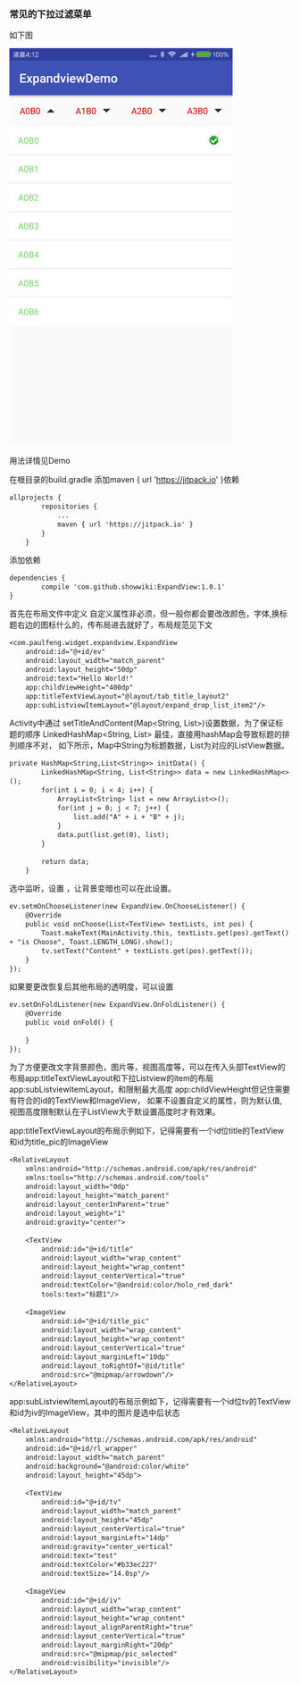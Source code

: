 ### 常见的下拉过滤菜单

如下图

![device-2017-08-15-041301](https://github.com/showwiki/ExpandView/blob/master/demo.png)



用法详情见Demo

在根目录的build.gradle 添加maven { url 'https://jitpack.io' }依赖

```
allprojects {
		repositories {
			...
			maven { url 'https://jitpack.io' }
		}
	}
```



添加依赖

	dependencies {
	        compile 'com.github.showwiki:ExpandView:1.0.1'
	}


首先在布局文件中定义 自定义属性非必须，但一般你都会要改改颜色，字体,换标题右边的图标什么的，传布局进去就好了，布局规范见下文

```
<com.paulfeng.widget.expandview.ExpandView
    android:id="@+id/ev"
    android:layout_width="match_parent"
    android:layout_height="50dp"
    android:text="Hello World!"
    app:childViewHeight="400dp"
    app:titleTextViewLayout="@layout/tab_title_layout2"
    app:subListviewItemLayout="@layout/expand_drop_list_item2"/>
```



Activity中通过 setTitleAndContent(Map<String, List<String>>)设置数据，为了保证标题的顺序 LinkedHashMap<String, List<String>> 最佳，直接用hashMap会导致标题的排列顺序不对， 如下所示，Map中String为标题数据，List<String>为对应的ListView数据。

```
private HashMap<String,List<String>> initData() {
        LinkedHashMap<String, List<String>> data = new LinkedHashMap<>();
        for(int i = 0; i < 4; i++) {
            ArrayList<String> list = new ArrayList<>();
            for(int j = 0; j < 7; j++) {
                list.add("A" + i + "B" + j);
            }
            data.put(list.get(0), list);
        }

        return data;
    }
```







选中监听，设置 ，让背景变暗也可以在此设置。

```
ev.setmOnChooseListener(new ExpandView.OnChooseListener() {
    @Override
    public void onChoose(List<TextView> textLists, int pos) {
        Toast.makeText(MainActivity.this, textLists.get(pos).getText() + "is Choose", Toast.LENGTH_LONG).show();
        tv.setText("Content" + textLists.get(pos).getText());
    }
});
```



如果要更改恢复后其他布局的透明度，可以设置

```
ev.setOnFoldListener(new ExpandView.OnFoldListener() {
    @Override
    public void onFold() {
        
    }
});
```







为了方便更改文字背景颜色，图片等，视图高度等，可以在传入头部TextView的布局app:titleTextViewLayout和下拉Listview的item的布局app:subListviewItemLayout，和限制最大高度 app:childViewHeight但记住需要有符合的id的TextView和ImageView， 如果不设置自定义的属性，则为默认值, 视图高度限制默认在子ListView大于默设置高度时才有效果。



app:titleTextViewLayout的布局示例如下，记得需要有一个id位title的TextView和id为title_pic的ImageView

```
<RelativeLayout
    xmlns:android="http://schemas.android.com/apk/res/android"
    xmlns:tools="http://schemas.android.com/tools"
    android:layout_width="0dp"
    android:layout_height="match_parent"
    android:layout_centerInParent="true"
    android:layout_weight="1"
    android:gravity="center">

    <TextView
        android:id="@+id/title"
        android:layout_width="wrap_content"
        android:layout_height="wrap_content"
        android:layout_centerVertical="true"
        android:textColor="@android:color/holo_red_dark"
        tools:text="标题1"/>

    <ImageView
        android:id="@+id/title_pic"
        android:layout_width="wrap_content"
        android:layout_height="wrap_content"
        android:layout_centerVertical="true"
        android:layout_marginLeft="10dp"
        android:layout_toRightOf="@id/title"
        android:src="@mipmap/arrowdown"/>
</RelativeLayout>
```





app:subListviewItemLayout的布局示例如下，记得需要有一个id位tv的TextView和id为iv的ImageView，其中的图片是选中后状态

```
<RelativeLayout
    xmlns:android="http://schemas.android.com/apk/res/android"
    android:id="@+id/rl_wrapper"
    android:layout_width="match_parent"
    android:background="@android:color/white"
    android:layout_height="45dp">

    <TextView
        android:id="@+id/tv"
        android:layout_width="match_parent"
        android:layout_height="45dp"
        android:layout_centerVertical="true"
        android:layout_marginLeft="14dp"
        android:gravity="center_vertical"
        android:text="test"
        android:textColor="#b33ec227"
        android:textSize="14.0sp"/>

    <ImageView
        android:id="@+id/iv"
        android:layout_width="wrap_content"
        android:layout_height="wrap_content"
        android:layout_alignParentRight="true"
        android:layout_centerVertical="true"
        android:layout_marginRight="20dp"
        android:src="@mipmap/pic_selected"
        android:visibility="invisible"/>
</RelativeLayout>
```

























